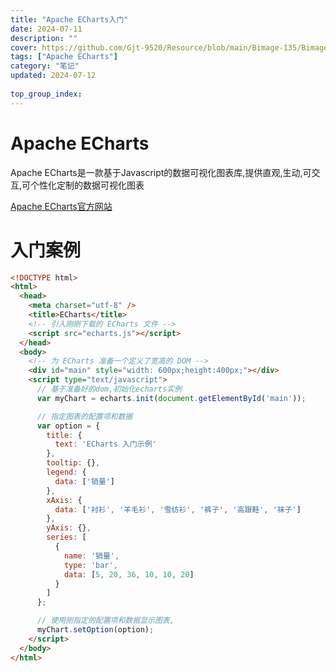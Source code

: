 ```yaml
---
title: "Apache ECharts入门"
date: 2024-07-11
description: ""
cover: https://github.com/Gjt-9520/Resource/blob/main/Bimage-135/Bimage61.jpg?raw=true
tags: ["Apache ECharts"]
category: "笔记"
updated: 2024-07-12
  
top_group_index: 
---
```


# Apache ECharts

Apache ECharts是一款基于Javascript的数据可视化图表库,提供直观,生动,可交互,可个性化定制的数据可视化图表

[Apache ECharts官方网站](https://echarts.apache.org/zh/index.html)

# 入门案例

```html
<!DOCTYPE html>
<html>
  <head>
    <meta charset="utf-8" />
    <title>ECharts</title>
    <!-- 引入刚刚下载的 ECharts 文件 -->
    <script src="echarts.js"></script>
  </head>
  <body>
    <!-- 为 ECharts 准备一个定义了宽高的 DOM -->
    <div id="main" style="width: 600px;height:400px;"></div>
    <script type="text/javascript">
      // 基于准备好的dom,初始化echarts实例
      var myChart = echarts.init(document.getElementById('main'));

      // 指定图表的配置项和数据
      var option = {
        title: {
          text: 'ECharts 入门示例'
        },
        tooltip: {},
        legend: {
          data: ['销量']
        },
        xAxis: {
          data: ['衬衫', '羊毛衫', '雪纺衫', '裤子', '高跟鞋', '袜子']
        },
        yAxis: {},
        series: [
          {
            name: '销量',
            type: 'bar',
            data: [5, 20, 36, 10, 10, 20]
          }
        ]
      };

      // 使用刚指定的配置项和数据显示图表,
      myChart.setOption(option);
    </script>
  </body>
</html>
```
